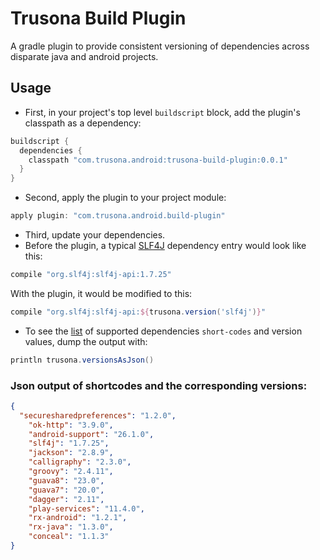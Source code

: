# Trusona Build Plugin

A gradle plugin to provide consistent versioning of dependencies across disparate java and android projects.

## Usage

- First, in your project's top level `buildscript` block, add the plugin's classpath as a dependency:

```groovy
buildscript {
  dependencies {
    classpath "com.trusona.android:trusona-build-plugin:0.0.1"
  }
}
```

- Second, apply the plugin to your project module:

```groovy
apply plugin: "com.trusona.android.build-plugin"
```

- Third, update your dependencies. 
- Before the plugin, a typical [SLF4J](https://www.slf4j.org) dependency entry would look like this:

```groovy
compile "org.slf4j:slf4j-api:1.7.25"
```

With the plugin, it would be modified to this:

```groovy
compile "org.slf4j:slf4j-api:${trusona.version('slf4j')}"
````

- To see the [list](https://github.com/lighthauz/trusona-build-plugin/blob/master/src/main/resources/com/trusona/android/gradle/build/trusona-versions.properties)
of supported dependencies `short-codes` and version values, dump the output with:

```groovy
println trusona.versionsAsJson()
```

### Json output of shortcodes and the corresponding versions:

```json
{
  "securesharedpreferences": "1.2.0",
	"ok-http": "3.9.0",
	"android-support": "26.1.0",
	"slf4j": "1.7.25",
	"jackson": "2.8.9",
	"calligraphy": "2.3.0",
	"groovy": "2.4.11",
	"guava8": "23.0",
	"guava7": "20.0",
	"dagger": "2.11",
	"play-services": "11.4.0",
	"rx-android": "1.2.1",
	"rx-java": "1.3.0",
	"conceal": "1.1.3"
}
```
